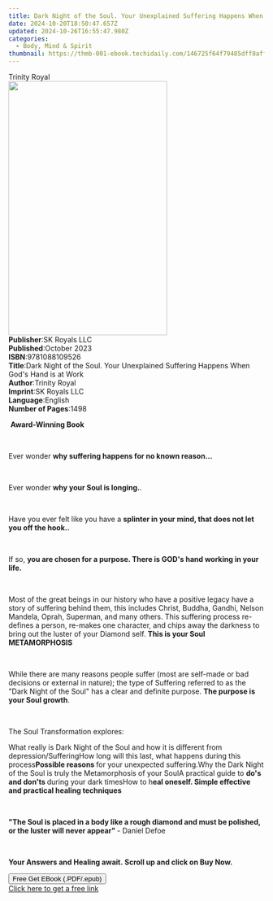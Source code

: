 ```yaml
---
title: Dark Night of the Soul. Your Unexplained Suffering Happens When God's Hand is at Work | Free Book
date: 2024-10-20T18:50:47.657Z
updated: 2024-10-26T16:55:47.980Z
categories:
  - Body, Mind & Spirit
thumbnail: https://thmb-001-ebook.techidaily.com/146725f64f79485dff8aff008cb2d914477f293326304cbd7799cf46dca3a64f.jpg
---
```

<main id="book-container">
  <div class="flex flex-col">
    <div class="book-brief flex-1 py-6 px-4 sm:p-6 md:py-10 md:px-8">
      <!-- brief-->
      <div class="book-brief-main">Trinity Royal</div>
    </div>
    <div
      class="book-meta-info flex-1 grid gap-4 col-start-1 col-end-3 row-start-1 sm:mb-6 sm:grid-cols-4 lg:gap-6 lg:col-start-2 lg:row-end-6 lg:row-span-6 lg:mb-0"
    >
      <div
        class="book-meta-info-left place-content-center mt-4 p-4 text-sm leading-6 col-start-2 col-span-2 dark:text-slate-400"
      >
        <img
          class="w-full h-500 object-cover rounded-lg sm:h-255 sm:col-span-2 lg:col-span-full"
          src="https://img-001-ebook.techidaily.com/28a5b504cdfbfd1596a0bc0ec0d2bd1a578a1b12fd92e8988c15e9584c3893c1.jpg"
          alt=""
          width="312"
          height="500"
        />
      </div>
      <div
        class="book-meta-info-right mt-2 col-start-1 row-start-2 col-span-3 self-center"
      >
        <!-- meta data  -->
        <div class="flex flex-col px-4 md:px-8">
          <div class="flex-1">
            <strong>Publisher</strong>:<span class="px-2">SK Royals LLC</span>
          </div>
          <div class="flex-1">
            <strong>Published</strong>:<span class="px-2">October 2023</span>
          </div>
          <div class="flex-1">
            <strong>ISBN</strong>:<span class="px-2">9781088109526</span>
          </div>
          <div class="flex-1">
            <strong>Title</strong>:<span class="px-2"
              >Dark Night of the Soul. Your Unexplained Suffering Happens When
              God&#39;s Hand is at Work</span
            >
          </div>
          <div class="flex-1">
            <strong>Author</strong>:<span class="px-2">Trinity Royal</span>
          </div>
          <div class="flex-1">
            <strong>Imprint</strong>:<span class="px-2">SK Royals LLC</span>
          </div>
          <div class="flex-1">
            <strong>Language</strong>:<span class="px-2">English</span>
          </div>
          <div class="flex-1">
            <strong>Number of Pages</strong>:<span class="px-2">1498</span>
          </div>
        </div>
      </div>
    </div>
    <div class="book-description flex-1 py-6 px-4 sm:p-6 md:py-10 md:px-8">
      <div class="book-description-main">
        <div accordion-content="" id="description">
          <p>&nbsp;<strong>Award-Winning Book</strong></p>
          <p>&nbsp;</p>
          <p>
            Ever wonder&nbsp;<strong
              >why suffering happens for no known reason...</strong
            >
          </p>
          <p>&nbsp;</p>
          <p>Ever wonder&nbsp;<strong>why your Soul is longing.</strong>.</p>
          <p>&nbsp;</p>
          <p>
            Have you ever felt like you have a&nbsp;<strong
              >splinter in your mind, that does not let you off the
              hook..</strong
            >
          </p>
          <p>&nbsp;</p>
          <p>
            If so,&nbsp;<strong
              >you are chosen for a purpose. There is GOD's hand working in your
              life.</strong
            >
          </p>
          <p>&nbsp;</p>
          <p>
            Most of the great beings in our history who have a positive legacy
            have a story of suffering behind them, this includes Christ, Buddha,
            Gandhi, Nelson Mandela, Oprah, Superman, and many others. This
            suffering process re-defines a person, re-makes one character, and
            chips away the darkness to bring out the luster of your Diamond
            self.&nbsp;<strong>This is your Soul METAMORPHOSIS</strong>
          </p>
          <p>&nbsp;</p>
          <p>
            While there are many reasons people suffer (most are self-made or
            bad decisions or external in nature); the type of Suffering referred
            to as the "Dark Night of the Soul" has a clear and definite
            purpose.&nbsp;<strong>The purpose is your Soul growth</strong>.
          </p>
          <p>&nbsp;</p>
          <p>The Soul Transformation explores:</p>
          What really is Dark Night of the Soul and how it is different from
          depression/SufferingHow long will this last, what happens during this
          process<strong>Possible reasons&nbsp;</strong>for your unexpected
          suffering.Why the Dark Night of the Soul is truly the Metamorphosis of
          your SoulA practical guide to&nbsp;<strong
            >do's and don'ts&nbsp;</strong
          >during your dark timesHow to h<strong
            >eal oneself. Simple effective and practical healing
            techniques</strong
          >
          <p><br /></p>
          <p>
            <strong
              >"The Soul is placed in a body like a rough diamond and must be
              polished, or the luster will never appear"&nbsp;</strong
            >- Daniel Defoe
          </p>
          <p>&nbsp;</p>
          <p>
            <strong
              >Your Answers and Healing await.&nbsp;Scroll up and click on Buy
              Now.</strong
            >
          </p>
        </div>
        <div class="accordion-fader"></div>
      </div>
    </div>
    <div class="book-excerpts flex-1 py-6 px-4 sm:p-6 md:py-10 md:px-8"></div>
    <div
      class="book-about-author flex-1 py-6 px-4 sm:p-6 md:py-10 md:px-8"
    ></div>
    <div class="book-free-get flex-1 py-6 px-4 sm:p-6 md:py-10 md:px-8">
      <button
        id="btn-free-get"
        class="bg-blue-500 hover:bg-blue-700 text-white font-bold py-2 px-4 rounded"
      >
        Free Get EBook (.PDF/.epub)
      </button>
      <div id="countdown-display" class="px-2 text-lg mt-2"></div>
      <a
        id="free-link"
        class="hidden bg-blue-500 hover:bg-blue-700 text-white font-bold py-2 px-4 rounded"
        href="https://www.ebooks.com/en-us/book/211112133/dark-night-of-the-soul-your-unexplained-suffering-happens-when-god-s-hand-is-at-work/trinity-royal/"
        target="_blank"
        >Click here to get a free link</a
      >
    </div>
    <script>
      let countdownTime = 0;
      let countdownInterval = null;
      document
        .getElementById('btn-free-get')
        .addEventListener('click', startCountdown);
      function startCountdown() {
        countdownTime = new Date().getTime() + 60000 * 3;
        countdownInterval = setInterval(updateCountdown, 1000);
        document.getElementById('btn-free-get').disabled = true;
        document
          .getElementById('btn-free-get')
          .classList.add('bg-gray-500', 'cursor-not-allowed');
      }
      function updateCountdown() {
        let currentTime = new Date().getTime();
        let timeLeft = countdownTime - currentTime;
        let secondsLeft = Math.floor(timeLeft / 1000);
        document.getElementById('countdown-display').innerHTML =
          `Remaining time: ${secondsLeft} seconds.`;
        if (secondsLeft <= 0) {
          clearInterval(countdownInterval);
          document.getElementById('btn-free-get').classList.add('hidden');
          document.getElementById('free-link').classList.remove('hidden');
          document.getElementById('countdown-display').innerHTML = '';
        }
      }
    </script>
  </div>
</main>

<ins class="adsbygoogle"
      style="display:block"
      data-ad-client="ca-pub-7571918770474297"
      data-ad-slot="8358498916"
      data-ad-format="auto"
      data-full-width-responsive="true"></ins>
    
